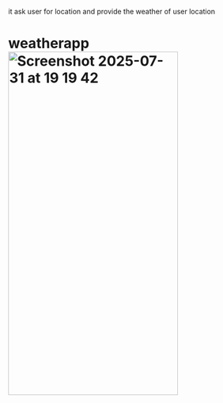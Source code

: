 
it ask user for location and provide the weather of user location

# weatherapp<img width="343" height="694" alt="Screenshot 2025-07-31 at 19 19 42" src="https://github.com/user-attachments/assets/9e8e3e84-9750-4f7d-95b4-97cabd05f593" />


